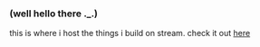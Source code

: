 ### (well hello there ._.)
this is where i host the things i build on stream.
check it out [here](https://www.twitch.tv/ptsdotpng)

